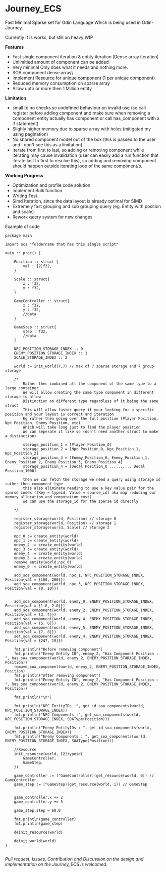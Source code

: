 # Journey_ECS
Fast Minimal Sparse set for Odin Language Which is being used in Odin-Journey.

Currently It is works, but still on heavy WIP
</br>

**Features**
- Fast single component iteration & entity iteration (Dense array iteration) 
- Unlimitied amount of component can be added
- Very minimal Only does what it needs and nothing more.
- SOA component dense array\
- Implement Resource for unique component (1 per unique component)
- Reduced memory consumption on sparse array
- Allow upto or more then 1 Million entity

**Limitation**
- small to no checks so undefined behaviour on invalid use (so call register before adding component and make sure when removing a component entity actually has component or call has_component with a if statement)
- Slighly higher memory due to sparse array with holes (mitigated my using pagination)
- No shared component model out of the box (this is passed to the user and I don't see this as a limitation)
- Iterate from first to last, so adding or removing component while iterating may cause invalidation (user can easily add a run function that iterate last to first to resolve this), so adding and removing component should happen outside iterating loop of the same component/s.

**Working Progress**
- Optimization and profile code solution
- Implement Bulk function 
- Writing Test
- Simd Iteration, since the data layout is already optimal for SIMD
- Extremely fast grouping and sub grouping query (eg. Entity with position and scale)
- Rework query system for new changes 

Example of code 
```odin
package main

import ecs "foldername that has this single script"

main :: proc() {

    Position :: struct {
        val : [2]f32,
    }

    Scale :: struct{
        x : f32,
        y : f32,
    }

    GameController :: struct{
        x : f32,
        y : f32,
        //data
    }

    GameStep :: struct{
        step : f32,
        //data
    }

    NPC_POSITION_STORAGE_INDEX :: 0
    ENEMY_POSITION_STORAGE_INDEX :: 1
    SCALE_STORAGE_INDEX :: 2

    world := init_world(7,7) // max of 7 sparse storage and 7 group storage

    /*
        Rather then combined all the component of the same type to a large container
        We will allow creating the same type component in different storage to allow 
        Distinction on different type regardless of it being the same struct
        This will allow faster query if your looking for a specific position and your layout is correct and iteration
        Eg rather then going over the full position (Player Position, Npc Position, Enemy Position, etc) 
        Which will take long just to find the player position
        We can seperate it like so (don't need another struct to make a distinction)

        storage_position_1 = [Player Position_0]
        storage_position_2 = [Npc Position_0, Npc_Position_1, Npc_Position_2]
        storage_position_3 = [Enemy_Position_0, Enemy_Position_1, Enemy_Position_2, Enemy_Position_3, Enemy_Position_4]
        storage_position_4 = [Decal Position_0 .......... Decal Position_1000]

        then we can fetch the storage we need a query using storage id rather then component type
        this also eliminate needing to use a key value pair for the sparse index ([Key = typeid, Value = sparse_id] aka map reducing our memory allocation and computation cost)
        we can use the storage_id for the sparse id directly

    */

    register_storage(world, Position) // storage 0
    register_storage(world, Position) // storage 1
    register_storage(world, Scale) // storage 2

    npc_0 := create_entity(world)
    npc_1 := create_entity(world)
    enemy_2 := create_entity(world)
    npc_3 := create_entity(world)
    enemy_4 := create_entity(world)
    enemy_5 := create_entity(world)
    remove_entity(world,npc_0)
    enemy_0 := create_entity(world)

    add_soa_component(world, npc_1, NPC_POSITION_STORAGE_INDEX, Position{val = {100, 200}})
    add_soa_component(world, npc_3, NPC_POSITION_STORAGE_INDEX, Position{val = {0, 10}})


    add_soa_component(world, enemy_0, ENEMY_POSITION_STORAGE_INDEX, Position{val = {1.0, 2.0}})
    add_soa_component(world, enemy_2, ENEMY_POSITION_STORAGE_INDEX, Position{val = {3, 4}})
    add_soa_component(world, enemy_4, ENEMY_POSITION_STORAGE_INDEX, Position{val = {5, 6}})
    add_soa_component(world, enemy_5, ENEMY_POSITION_STORAGE_INDEX, Position{val = {7, 8}})
    set_soa_component(world, enemy_4, ENEMY_POSITION_STORAGE_INDEX, Position{val = {247, 19}})
    
    fmt.println("Before removing component")
    fmt.println("Enemy Entity ID", enemy_2, "Has Component Position : ", has_soa_component(world, enemy_2, ENEMY_POSITION_STORAGE_INDEX, Position))
    remove_soa_component(world, enemy_2, ENEMY_POSITION_STORAGE_INDEX, Position)
    fmt.println("After removing component")
    fmt.println("Enemy Entity ID", enemy_2, "Has Component Position : ", has_soa_component(world, enemy_2, ENEMY_POSITION_STORAGE_INDEX, Position))

    fmt.println("\n")
    
    fmt.println("NPC EntityIDs :", get_id_soa_components(world, NPC_POSITION_STORAGE_INDEX))
    fmt.println("NPC Components :", get_soa_components(world, NPC_POSITION_STORAGE_INDEX, SOAType(Position)))

    fmt.println("Enemy EntityIDs : ", get_id_soa_components(world, ENEMY_POSITION_STORAGE_INDEX))
    fmt.println("Enemy Components : ", get_soa_components(world, ENEMY_POSITION_STORAGE_INDEX, SOAType(Position)))

    //Resource
    init_resource(world, [2]typeid{
        GameController,
        GameStep,
    })

    game_controller := (^GameController)(get_resource(world, 0)) // GameController
    game_step := (^GameStep)(get_resource(world, 1)) // GameStep


    game_controller.x += 2
    game_controller.y += 5

    game_step.step = 60.0 

    fmt.println(game_controller)
    fmt.println(game_step)

    deinit_resource(world)

    deinit_world(world)
}


```

*Pull request, Issues, Contribution and Discussion on the design and implementation on the Journey_ECS is welcomed.*
